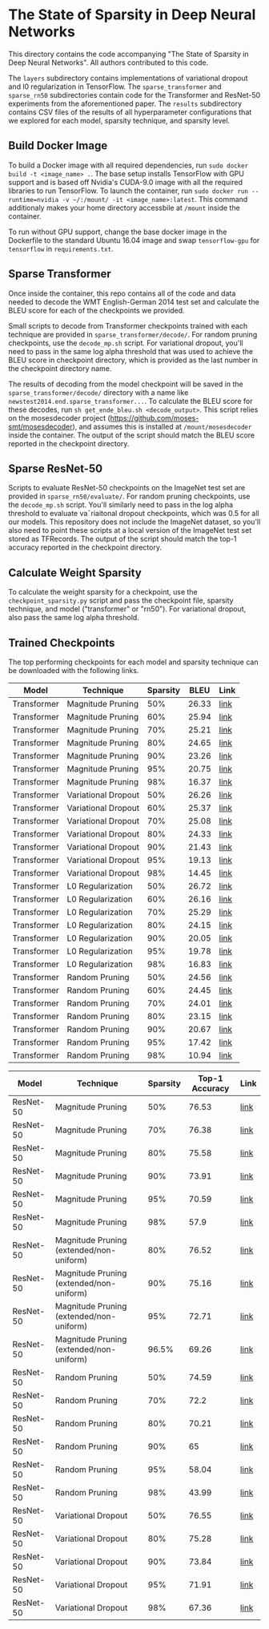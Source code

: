 # The State of Sparsity in Deep Neural Networks

This directory contains the code accompanying "The State of Sparsity in Deep Neural Networks". All authors contributed to this code.

The `layers` subdirectory contains implementations of variational dropout and l0 regularization in TensorFlow. The `sparse_transformer` and `sparse_rn50` subdirectories contain code for the Transformer and ResNet-50 experiments from the aforementioned paper. The `results` subdirectory contains CSV files of the results of all hyperparameter configurations that we explored for each model, sparsity technique, and sparsity level.

## Build Docker Image

To build a Docker image with all required dependencies, run `sudo docker build -t <image_name> .`. The base setup installs TensorFlow with GPU support and is based off Nvidia's CUDA-9.0 image with all the required libraries to run TensorFlow. To launch the container, run `sudo docker run --runtime=nvidia -v ~/:/mount/ -it <image_name>:latest`. This command additionaly makes your home directory accessbile at `/mount` inside the container.

To run without GPU support, change the base docker image in the Dockerfile to the standard Ubuntu 16.04 image and swap `tensorflow-gpu` for `tensorflow` in `requirements.txt`.

## Sparse Transformer

Once inside the container, this repo contains all of the code and data needed to decode the WMT English-German 2014 test set and calculate the BLEU score for each of the checkpoints we provided.

Small scripts to decode from Transformer checkpoints trained with each technique are provided in `sparse_transformer/decode/`. For random pruning checkpoints, use the `decode_mp.sh` script. For variational dropout, you'll need to pass in the same log alpha threshold that was used to achieve the BLEU score in checkpoint directory, which is provided as the last number in the checkpoint directory name.

The results of decoding from the model checkpoint will be saved in the `sparse_transformer/decode/` directory with a name like `newstest2014.end.sparse_transformer...`. To calculate the BLEU score for these decodes, run `sh get_ende_bleu.sh <decode_output>`. This script relies on the mosesdecoder project (https://github.com/moses-smt/mosesdecoder), and assumes this is installed at `/mount/mosesdecoder` inside the container. The output of the script should match the BLEU score reported in the checkpoint directory.

## Sparse ResNet-50

Scripts to evaluate ResNet-50 checkpoints on the ImageNet test set are provided in `sparse_rn50/evaluate/`. For random pruning checkpoints, use the `decode_mp.sh` script. You'll similarly need to pass in the log alpha threshold to evaluate va¯riaitonal dropout checkpoints, which was 0.5 for all our models. This repository does not include the ImageNet dataset, so you'll also need to point these scripts at a local version of the ImageNet test set stored as TFRecords. The output of the script should match the top-1 accuracy reported in the checkpoint directory.

## Calculate Weight Sparsity

To calculate the weight sparsity for a checkpoint, use the `checkpoint_sparsity.py` script and pass the checkpoint file, sparsity technique, and model ("transformer" or "rn50"). For variational dropout, also pass the same log alpha threshold.

## Trained Checkpoints

The top performing checkpoints for each model and sparsity technique can be downloaded with the following links.

|    Model    |      Technique      | Sparsity |  BLEU |                                                                       Link                                                                      |
|-----------|-------------------|--------|-----|-----------------------------------------------------------------------------------------------------------------------------------------------|
| Transformer |  Magnitude Pruning  |    50%   | 26.33 |         [link](https://storage.googleapis.com/tsos/checkpoints/sparse_transformer/magnitude_pruning_0.5_100000_400000_10000_0.1_0.1.tar)        |
| Transformer |  Magnitude Pruning  |    60%   | 25.94 |         [link](https://storage.googleapis.com/tsos/checkpoints/sparse_transformer/magnitude_pruning_0.6_100000_400000_1000_0.1_0.1.tar)         |
| Transformer |  Magnitude Pruning  |    70%   | 25.21 |         [link](https://storage.googleapis.com/tsos/checkpoints/sparse_transformer/magnitude_pruning_0.7_100000_300000_1000_0.1_0.1.tar)         |
| Transformer |  Magnitude Pruning  |    80%   | 24.65 |         [link](https://storage.googleapis.com/tsos/checkpoints/sparse_transformer/magnitude_pruning_0.8_200000_400000_10000_0.0_0.1.tar)        |
| Transformer |  Magnitude Pruning  |    90%   | 23.26 |           [link](https://storage.googleapis.com/tsos/checkpoints/sparse_transformer/magnitude_pruning_0.9_0_400000_10000_0.0_0.1.tar)           |
| Transformer |  Magnitude Pruning  |    95%   | 20.75 |         [link](https://storage.googleapis.com/tsos/checkpoints/sparse_transformer/magnitude_pruning_0.95_100000_300000_1000_0.0_0.1.tar)        |
| Transformer |  Magnitude Pruning  |    98%   | 16.37 |           [link](https://storage.googleapis.com/tsos/checkpoints/sparse_transformer/magnitude_pruning_0.98_0_300000_1000_0.0_0.0.tar)           |
| Transformer | Variational Dropout |    50%   | 26.26 | [link](https://storage.googleapis.com/tsos/checkpoints/sparse_transformer/variational_dropout_0.5_cubic_400000_100000_2.22E-08_0.1_0.1_2.5.tar) |
| Transformer | Variational Dropout |    60%   | 25.37 |   [link](https://storage.googleapis.com/tsos/checkpoints/sparse_transformer/variational_dropout_0.6_linear_0_500000_2.22E-08_0.0_0.1_2.5.tar)   |
| Transformer | Variational Dropout |    70%   | 25.08 |   [link](https://storage.googleapis.com/tsos/checkpoints/sparse_transformer/variational_dropout_0.7_linear_0_500000_2.22E-08_0.0_0.0_1.5.tar)   |
| Transformer | Variational Dropout |    80%   | 24.33 |    [link](https://storage.googleapis.com/tsos/checkpoints/sparse_transformer/variational_dropout_0.8_cubic_0_300000_2.22E-08_0.0_0.1_1.5.tar)   |
| Transformer | Variational Dropout |    90%   | 21.43 |    [link](https://storage.googleapis.com/tsos/checkpoints/sparse_transformer/variational_dropout_0.9_cubic_0_200000_8.89E-08_0.0_0.1_2.5.tar)   |
| Transformer | Variational Dropout |    95%   | 19.13 |   [link](https://storage.googleapis.com/tsos/checkpoints/sparse_transformer/variational_dropout_0.95_cubic_0_200000_2.22E-07_0.0_0.0_2.5.tar)   |
| Transformer | Variational Dropout |    98%   | 14.45 |     [link](https://storage.googleapis.com/tsos/checkpoints/sparse_transformer/variational_dropout_0.98_linear_0_1_2.22E-07_0.0_0.1_2.0.tar)     |
| Transformer |  L0 Regularization  |    50%   | 26.72 |   [link](https://storage.googleapis.com/tsos/checkpoints/sparse_transformer/l0_regularization_0.5_cubic_100000_200000_0.000000289_0.0_0.1.tar)  |
| Transformer |  L0 Regularization  |    60%   | 26.16 |   [link](https://storage.googleapis.com/tsos/checkpoints/sparse_transformer/l0_regularization_0.6_cubic_200000_100000_0.000000778_0.0_0.0.tar)  |
| Transformer |  L0 Regularization  |    70%   | 25.29 |     [link](https://storage.googleapis.com/tsos/checkpoints/sparse_transformer/l0_regularization_0.7_cubic_0_100000_0.000000289_0.0_0.0.tar)     |
| Transformer |  L0 Regularization  |    80%   | 24.15 |     [link](https://storage.googleapis.com/tsos/checkpoints/sparse_transformer/l0_regularization_0.8_linear_0_100000_0.000000556_0.0_0.0.tar)    |
| Transformer |  L0 Regularization  |    90%   | 20.05 |   [link](https://storage.googleapis.com/tsos/checkpoints/sparse_transformer/l0_regularization_0.9_cubic_200000_100000_0.000002222_0.1_0.1.tar)  |
| Transformer |  L0 Regularization  |    95%   | 19.78 |     [link](https://storage.googleapis.com/tsos/checkpoints/sparse_transformer/l0_regularization_0.95_cubic_0_400000_0.000002222_0.0_0.0.tar)    |
| Transformer |  L0 Regularization  |    98%   | 16.83 |       [link](https://storage.googleapis.com/tsos/checkpoints/sparse_transformer/l0_regularization_0.98_linear_0_1_0.000002222_0.0_0.1.tar)      |
| Transformer |    Random Pruning   |    50%   | 24.56 |           [link](https://storage.googleapis.com/tsos/checkpoints/sparse_transformer/random_pruning_0.5_200000_500000_1000_0.0_0.1.tar)          |
| Transformer |    Random Pruning   |    60%   | 24.45 |             [link](https://storage.googleapis.com/tsos/checkpoints/sparse_transformer/random_pruning_0.6_0_300000_1000_0.0_0.1.tar)             |
| Transformer |    Random Pruning   |    70%   | 24.01 |             [link](https://storage.googleapis.com/tsos/checkpoints/sparse_transformer/random_pruning_0.7_0_400000_1000_0.0_0.1.tar)             |
| Transformer |    Random Pruning   |    80%   | 23.15 |             [link](https://storage.googleapis.com/tsos/checkpoints/sparse_transformer/random_pruning_0.8_0_300000_10000_0.0_0.1.tar)            |
| Transformer |    Random Pruning   |    90%   | 20.67 |             [link](https://storage.googleapis.com/tsos/checkpoints/sparse_transformer/random_pruning_0.9_0_100000_1000_0.0_0.1.tar)             |
| Transformer |    Random Pruning   |    95%   | 17.42 |             [link](https://storage.googleapis.com/tsos/checkpoints/sparse_transformer/random_pruning_0.95_0_100000_1000_0.0_0.0.tar)            |
| Transformer |    Random Pruning   |    98%   | 10.94 |             [link](https://storage.googleapis.com/tsos/checkpoints/sparse_transformer/random_pruning_0.98_0_100000_1000_0.0_0.0.tar)            |

|   Model   |                 Technique                | Sparsity | Top-1 Accuracy |                                                                 Link                                                                |
|---------|----------------------------------------|--------|--------------|-----------------------------------------------------------------------------------------------------------------------------------|
| ResNet-50 |             Magnitude Pruning            |    50%   |      76.53     |         [link](https://storage.googleapis.com/tsos/checkpoints/sparse_rn50/standard_threshold_0.5_40000_100000_2000_0.1.tar)        |
| ResNet-50 |             Magnitude Pruning            |    70%   |      76.38     |         [link](https://storage.googleapis.com/tsos/checkpoints/sparse_rn50/standard_threshold_0.7_40000_100000_4000_0.1.tar)        |
| ResNet-50 |             Magnitude Pruning            |    80%   |      75.58     |         [link](https://storage.googleapis.com/tsos/checkpoints/sparse_rn50/standard_threshold_0.8_40000_100000_2000_0.1.tar)        |
| ResNet-50 |             Magnitude Pruning            |    90%   |      73.91     |         [link](https://storage.googleapis.com/tsos/checkpoints/sparse_rn50/standard_threshold_0.9_40000_76000_2000_0.1.tar)         |
| ResNet-50 |             Magnitude Pruning            |    95%   |      70.59     |         [link](https://storage.googleapis.com/tsos/checkpoints/sparse_rn50/standard_threshold_0.95_40000_68000_2000_0.0.tar)        |
| ResNet-50 |             Magnitude Pruning            |    98%   |      57.9      |        [link](https://storage.googleapis.com/tsos/checkpoints/sparse_rn50/standard_threshold_0.98_40000_100000_2000_0.1.tar)        |
| ResNet-50 | Magnitude Pruning (extended/non-uniform) |    80%   |      76.52     |         [link](https://storage.googleapis.com/tsos/checkpoints/sparse_rn50/extended_threshold_0.8_12500_40000_2000_0.1.tar)         |
| ResNet-50 | Magnitude Pruning (extended/non-uniform) |    90%   |      75.16     |         [link](https://storage.googleapis.com/tsos/checkpoints/sparse_rn50/extended_threshold_0.91_12500_36000_2000_0.1.tar)        |
| ResNet-50 | Magnitude Pruning (extended/non-uniform) |    95%   |      72.71     |         [link](https://storage.googleapis.com/tsos/checkpoints/sparse_rn50/extended_threshold_0.96_7500_36000_1000_0.0.tar)         |
| ResNet-50 | Magnitude Pruning (extended/non-uniform) |   96.5%  |      69.26     |         [link](https://storage.googleapis.com/tsos/checkpoints/sparse_rn50/extended_threshold_0.98_12500_36000_500_0.0.tar)         |
| ResNet-50 |              Random Pruning              |    50%   |      74.59     |     [link](https://storage.googleapis.com/tsos/checkpoints/sparse_rn50/standard_random_cumulative_0.5_20000_40000_4000_0.1.tar)     |
| ResNet-50 |              Random Pruning              |    70%   |      72.2      |      [link](https://storage.googleapis.com/tsos/checkpoints/sparse_rn50/standard_random_cumulative_0.7_8000_40000_8000_0.1.tar)     |
| ResNet-50 |              Random Pruning              |    80%   |      70.21     |       [link](https://storage.googleapis.com/tsos/checkpoints/sparse_rn50/standard_random_cumulative_0.8_0_40000_8000_0.0.tar)       |
| ResNet-50 |              Random Pruning              |    90%   |       65       |       [link](https://storage.googleapis.com/tsos/checkpoints/sparse_rn50/standard_random_cumulative_0.9_0_40000_2000_0.0.tar)       |
| ResNet-50 |              Random Pruning              |    95%   |      58.04     |       [link](https://storage.googleapis.com/tsos/checkpoints/sparse_rn50/standard_random_cumulative_0.95_0_40000_2000_0.0.tar)      |
| ResNet-50 |              Random Pruning              |    98%   |      43.99     |     [link](https://storage.googleapis.com/tsos/checkpoints/sparse_rn50/standard_random_cumulative_0.98_20000_40000_8000_0.0.tar)    |
| ResNet-50 |            Variational Dropout           |    50%   |      76.55     |   [link](https://storage.googleapis.com/tsos/checkpoints/sparse_rn50/variational_dropout_0.5_8000_68000_7.80538368534e-09_0.1.tar)  |
| ResNet-50 |            Variational Dropout           |    80%   |      75.28     |  [link](https://storage.googleapis.com/tsos/checkpoints/sparse_rn50/variational_dropout_0.8_40000_68000_3.90269184267e-08_0.0.tar)  |
| ResNet-50 |            Variational Dropout           |    90%   |      73.84     |  [link](https://storage.googleapis.com/tsos/checkpoints/sparse_rn50/variational_dropout_0.9_20000_68000_7.80538368534e-08_0.0.tar)  |
| ResNet-50 |            Variational Dropout           |    95%   |      71.91     | [link](https://storage.googleapis.com/tsos/checkpoints/sparse_rn50/variational_dropout_0.95_40000_100000_3.90269184267e-07_0.1.tar) |
| ResNet-50 |            Variational Dropout           |    98%   |      67.36     |  [link](https://storage.googleapis.com/tsos/checkpoints/sparse_rn50/variational_dropout_0.98_8000_76000_7.80538368534e-07_0.1.tar)  |
